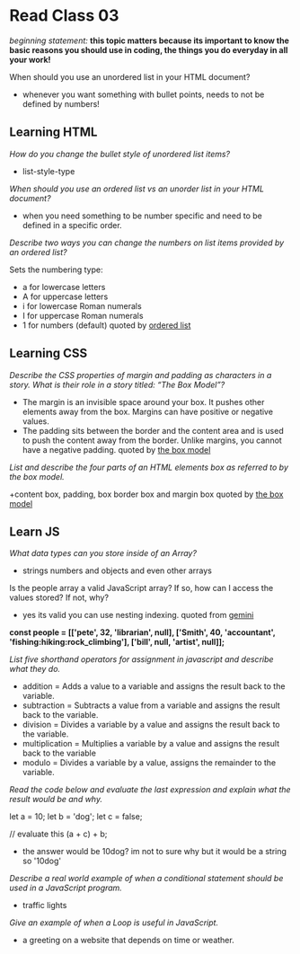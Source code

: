 # Read Class 03

_beginning statement:_ **this topic matters because its important to know the basic reasons you should use in coding, the things you do everyday in all your work!**

When should you use an unordered list in your HTML document?

+ whenever you want something with bullet points, needs to not be defined by numbers!

## Learning HTML

_How do you change the bullet style of unordered list items?_

+ list-style-type

_When should you use an ordered list vs an unorder list in your HTML document?_

+ when you need something to be number specific and need to be defined in a specific order.

_Describe two ways you can change the numbers on list items provided by an ordered list?_

Sets the numbering type:

+ a for lowercase letters
+ A for uppercase letters
+ i for lowercase Roman numerals
+ I for uppercase Roman numerals
+ 1 for numbers (default)
quoted by [ordered list](https://developer.mozilla.org/en-US/docs/Web/HTML/Element/ol)

## Learning CSS

_Describe the CSS properties of margin and padding as characters in a story. What is their role in a story titled: “The Box Model”?_

+ The margin is an invisible space around your box. It pushes other elements away from the box. Margins can have positive or negative values.
+ The padding sits between the border and the content area and is used to push the content away from the border. Unlike margins, you cannot have a negative padding.
quoted by [the box model](https://developer.mozilla.org/en-US/docs/Learn/CSS/Building_blocks/The_box_model#margins_padding_and_borders)

_List and describe the four parts of an HTML elements box as referred to by the box model._

+content box, padding, box border box and margin box
quoted by [the box model](https://developer.mozilla.org/en-US/docs/Learn/CSS/Building_blocks/The_box_model#margins_padding_and_borders)

## Learn JS

_What data types can you store inside of an Array?_

+ strings numbers and objects and even other arrays

Is the people array a valid JavaScript array? If so, how can I access the values stored? If not, why?

+ yes its valid you can use nesting indexing.
quoted from [gemini](https://gemini.google.com/app/e59d934cafda52d8)

 **const people = [['pete', 32, 'librarian', null], ['Smith', 40, 'accountant', 'fishing:hiking:rock_climbing'], ['bill', null, 'artist', null]];**

_List five shorthand operators for assignment in javascript and describe what they do._

+ addition = Adds a value to a variable and assigns the result back to the variable.
+ subtraction = Subtracts a value from a variable and assigns the result back to the variable.
+ division = Divides a variable by a value and assigns the result back to the variable.
+ multiplication = Multiplies a variable by a value and assigns the result back to the variable
+ modulo = Divides a variable by a value, assigns the remainder to the variable.

_Read the code below and evaluate the last expression and explain what the result would be and why._

 let a = 10;
 let b = 'dog';
 let c = false;

 // evaluate this
 (a + c) + b;

+ the answer would be 10dog? im not to sure why but it would be a string so '10dog'

_Describe a real world example of when a conditional statement should be used in a JavaScript program._

+ traffic lights

_Give an example of when a Loop is useful in JavaScript._

+ a greeting on a website that depends on time or weather.
